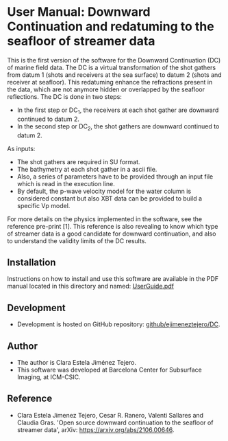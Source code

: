 # User Manual: Downward Continuation and redatuming to the seafloor of streamer data

This is the first version of the software for the Downward Continuation (DC) of marine field data. The DC is a virtual transformation of the shot gathers from datum 1 (shots and receivers at the sea surface) to datum 2 (shots and receiver at seafloor).
This redatuming enhance the refractions present in the data, which are not anymore hidden or overlapped by the seafloor reflections. The DC is done in two steps:

- In the first step or DC<sub>1</sub>, the receivers at each shot gather are downward continued to datum 2.
- In the second step or DC<sub>2</sub>, the shot gathers are downward continued to datum 2.

As inputs:
- The shot gathers are required in SU format.
- The bathymetry at each shot gather in a ascii file.
- Also, a series of parameters have to be provided through an input file which is read in the execution line.
- By default, the p-wave velocity model for the water column is considered constant but also XBT data can be provided to build a specific Vp model.

For more details on the physics implemented in the software, see the reference pre-print [1]. This reference is also revealing to know which type of streamer data is a good candidate for downward continuation, and also to understand the validity limits of the DC results.

## Installation
Instructions on how to install and use this software are available in the PDF manual located in this directory and named: [UserGuide.pdf](UserGuide.pdf)

## Development
- Development is hosted on GitHub repository:
[github/ejimeneztejero/DC](https://github.com/ejimeneztejero/DC).

## Author
- The author is Clara Estela Jiménez Tejero.
- This software was developed at Barcelona Center for Subsurface Imaging, at ICM-CSIC.

## Reference
- Clara Estela Jimenez Tejero, Cesar R. Ranero, Valenti Sallares and Claudia Gras. 'Open source downward continuation to the seafloor of streamer data', arXiv: https://arxiv.org/abs/2106.00646.
